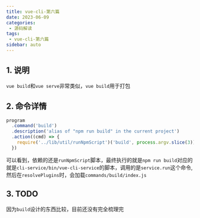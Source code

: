 ```yaml
---
title: vue-cli-第六篇
date: 2023-06-09
categories: 
 - 源码解读
tags:
 - vue-cli-第六篇
sidebar: auto
---
```


## 1. 说明

`vue build`和`vue serve`非常类似，`vue build`用于打包

## 2. 命令详情

```javascript
program
  .command('build')
  .description('alias of "npm run build" in the current project')
  .action((cmd) => {
    require('../lib/util/runNpmScript')('build', process.argv.slice(3))
  })
```

可以看到，依赖的还是`runNpmScript`脚本，最终执行的就是`npm run build`对应的就是`cli-service/bin/vue-cli-service`的脚本，调用的是`service.run`这个命令,然后在`resolvePlugins`时，会加载`commands/build/index.js`

## 3. TODO

因为`build`设计的东西比较，目前还没有完全梳理完
